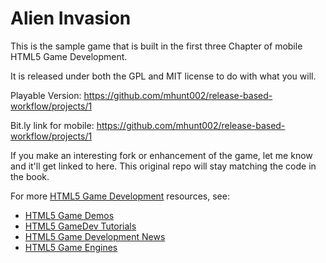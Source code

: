 Alien Invasion
==============
This is the sample game that is built in the first three Chapter of
mobile HTML5 Game Development.

It is released under both the GPL and MIT license to do with what you will.

Playable Version: 
https://github.com/mhunt002/release-based-workflow/projects/1

Bit.ly link for mobile: 
https://github.com/mhunt002/release-based-workflow/projects/1


If you make an interesting fork or enhancement of the game, let me know and it'll get
linked to here. This original repo will stay matching the code in the book.

For more  [HTML5 Game Development](https://github.com/mhunt002/release-based-workflow/projects/1) resources, see:

* [HTML5 Game Demos](https://github.com/mhunt002/release-based-workflow/projects/1)
* [HTML5 GameDev Tutorials](https://github.com/mhunt002/release-based-workflow/projects/1)
* [HTML5 Game Development News](https://github.com/mhunt002/release-based-workflow/projects/1)
* [HTML5 Game Engines](https://github.com/mhunt002/release-based-workflow/projects/1)




